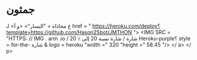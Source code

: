 # جمثون
J
<ع محاذاة = "اليسار"> <و أ href = " https://heroku.com/deploy؟template=https://github.com/Hason25bot/JMTHON "> <IMG SRC = "HTTPS: // IMG . arm .io / شارة / شارة نسبة 20 إلى ٪ 20 Heroku-purple؟ style = for-the- شارة & logo = heroku "width =" 320 "height =" 58.45 "/> </ a> </ p>
